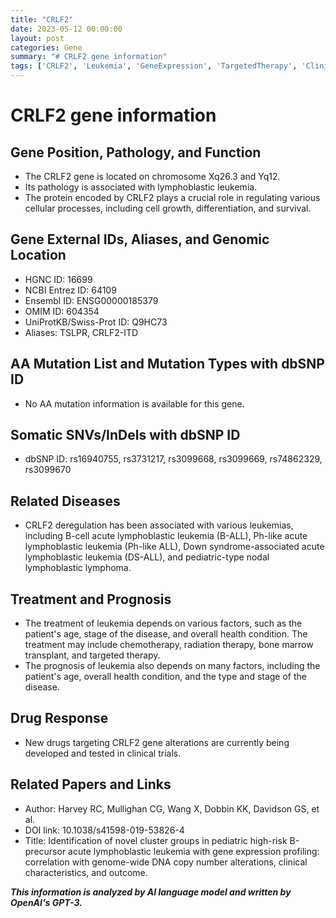 ```yaml
---
title: "CRLF2"
date: 2023-05-12 00:00:00
layout: post
categories: Gene
summary: "# CRLF2 gene information"
tags: ['CRLF2', 'Leukemia', 'GeneExpression', 'TargetedTherapy', 'ClinicalTrials', 'Prognosis', 'GenomicLocation', 'SomaticMutations']
---
```


# CRLF2 gene information

## Gene Position, Pathology, and Function
- The CRLF2 gene is located on chromosome Xq26.3 and Yq12.
- Its pathology is associated with lymphoblastic leukemia.
- The protein encoded by CRLF2 plays a crucial role in regulating various cellular processes, including cell growth, differentiation, and survival.

## Gene External IDs, Aliases, and Genomic Location
- HGNC ID: 16699
- NCBI Entrez ID: 64109
- Ensembl ID: ENSG00000185379
- OMIM ID: 604354
- UniProtKB/Swiss-Prot ID: Q9HC73
- Aliases: TSLPR, CRLF2-ITD

## AA Mutation List and Mutation Types with dbSNP ID
- No AA mutation information is available for this gene.

## Somatic SNVs/InDels with dbSNP ID
- dbSNP ID: rs16940755, rs3731217, rs3099668, rs3099669, rs74862329, rs3099670

## Related Diseases
- CRLF2 deregulation has been associated with various leukemias, including B-cell acute lymphoblastic leukemia (B-ALL), Ph-like acute lymphoblastic leukemia (Ph-like ALL), Down syndrome-associated acute lymphoblastic leukemia (DS-ALL), and pediatric-type nodal lymphoblastic lymphoma.

## Treatment and Prognosis
- The treatment of leukemia depends on various factors, such as the patient's age, stage of the disease, and overall health condition. The treatment may include chemotherapy, radiation therapy, bone marrow transplant, and targeted therapy.
- The prognosis of leukemia also depends on many factors, including the patient's age, overall health condition, and the type and stage of the disease.

## Drug Response
- New drugs targeting CRLF2 gene alterations are currently being developed and tested in clinical trials.

## Related Papers and Links
- Author: Harvey RC, Mullighan CG, Wang X, Dobbin KK, Davidson GS, et al. 
- DOI link: 10.1038/s41598-019-53826-4 
- Title: Identification of novel cluster groups in pediatric high-risk B-precursor acute lymphoblastic leukemia with gene expression profiling: correlation with genome-wide DNA copy number alterations, clinical characteristics, and outcome.

**_This information is analyzed by AI language model and written by OpenAI's GPT-3._**
